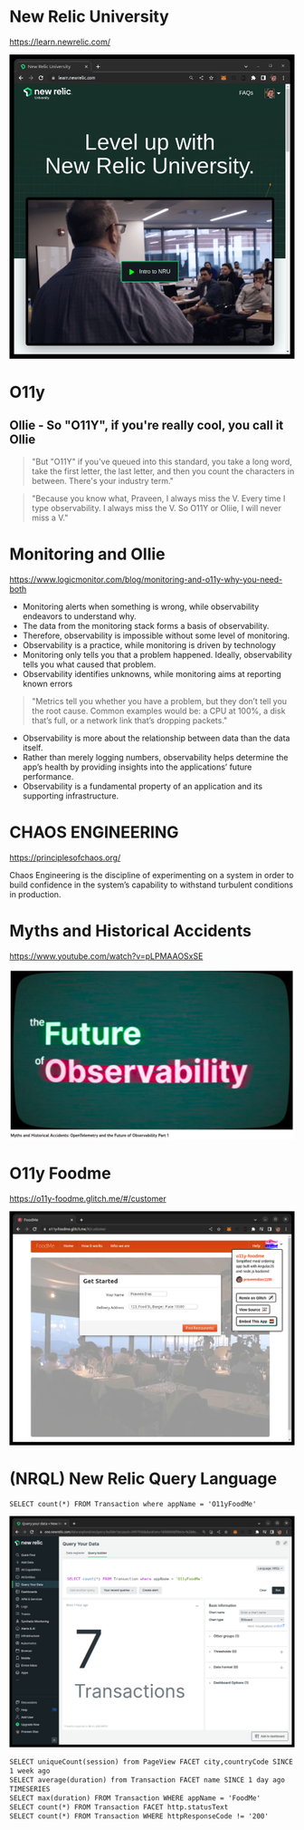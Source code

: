 # New Relic University

https://learn.newrelic.com/

![](new-relic-university.png)

# O11y
## Ollie - So "O11Y", if you're really cool, you call it Ollie

> "But "O11Y" if you've queued into this standard, you take a long word, take the first letter, the last letter, and then you count the characters in between. There's your industry term."

> "Because you know what, Praveen, I always miss the V. Every time I type observability. I always miss the V. So O11Y or Oliie, I will never miss a V."

# Monitoring and Ollie

https://www.logicmonitor.com/blog/monitoring-and-o11y-why-you-need-both

- Monitoring alerts when something is wrong, while observability endeavors to understand why.
- The data from the monitoring stack forms a basis of observability.
- Therefore, observability is impossible without some level of monitoring.
- Observability is a practice, while monitoring is driven by technology
- Monitoring only tells you that a problem happened. Ideally, observability tells you what caused that problem.
- Observability identifies unknowns, while monitoring aims at reporting known errors

> "Metrics tell you whether you have a problem, but they don’t tell you the root cause. Common examples would be: a CPU at 100%, a disk that’s full, or a network link that’s dropping packets."

- Observability is more about the relationship between data than the data itself.
- Rather than merely logging numbers, observability helps determine the app’s health by providing insights into the applications’ future performance.
- Observability is a fundamental property of an application and its supporting infrastructure.

# CHAOS ENGINEERING

https://principlesofchaos.org/

Chaos Engineering is the discipline of experimenting on a system in order to build confidence in the system’s capability to withstand turbulent conditions in production.

# Myths and Historical Accidents

https://www.youtube.com/watch?v=pLPMAAOSxSE

![](ted-youtube.png)

# O11y Foodme

https://o11y-foodme.glitch.me/#/customer

![](foodme.png)

# (NRQL) New Relic Query Language

```
SELECT count(*) FROM Transaction where appName = 'O11yFoodMe'
```

![](nrql.png)

```
SELECT uniqueCount(session) from PageView FACET city,countryCode SINCE 1 week ago
SELECT average(duration) from Transaction FACET name SINCE 1 day ago TIMESERIES 
SELECT max(duration) FROM Transaction WHERE appName = 'FoodMe' 
SELECT count(*) FROM Transaction FACET http.statusText
SELECT count(*) FROM Transaction WHERE httpResponseCode != '200'
```
